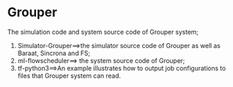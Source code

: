 # Grouper
The simulation code and system source code of Grouper system;
1. Simulator-Grouper==>the simulator source code of Grouper as well as Baraat, Sincrona and FS;
2. ml-flowscheduler==> the system source code of Grouper;
3. tf-python3==>An example illustrates how to output job configurations to files that Grouper system can read.
